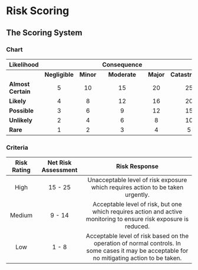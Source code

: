 # Risk Scoring

## The Scoring System

### Chart

| Likelihood		|  				| 			|  Consequence	|			|					|
|:------------------|:-------------:|:---------:|:-------------:|:---------:|:-----------------:|
| 					|**Negligible**	| **Minor**	| **Moderate**	| **Major**	| **Catastrophic**	|
|**Almost Certain**	| 5 			| 10 		| 15 			| 20 		| 25 				|
|**Likely**    		| 4 			| 8  		| 12 			| 16 		| 20 				|
|**Possible**  		| 3 			| 6  		| 9  			| 12 		| 15 				|
|**Unlikely**		| 2 			| 4  		| 6  			| 8  		| 10 				|
|**Rare**    		| 1 			| 2  		| 3  			| 4  		| 5  				|

### Criteria

| Risk Rating	| Net Risk Assessment	| Risk Response	|
|:-------------:|:---------------------:|:-------------:|
| High		| 15 - 25	| Unacceptable level of risk exposure which requires action to be taken urgently. |
| Medium	| 9 - 14	| Acceptable level of risk, but one which requires action and active monitoring to ensure risk exposure is reduced. |
| Low 		| 1 - 8		| Acceptable level of risk based on the operation of normal controls. In some cases it may be acceptable for no mitigating action to be taken. |